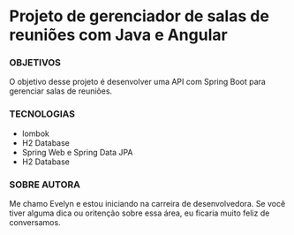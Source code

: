 # Projeto de gerenciador de salas de reuniões com Java e Angular


### OBJETIVOS
O objetivo desse projeto é desenvolver uma API com Spring Boot para gerenciar salas de reuniões.

### TECNOLOGIAS
* lombok
* H2 Database 
* Spring Web e Spring Data JPA 
* H2 Database

### SOBRE AUTORA
Me chamo Evelyn e estou iniciando na carreira de desenvolvedora. Se você tiver alguma dica ou oritenção sobre essa área, eu ficaria muito feliz de conversamos.
